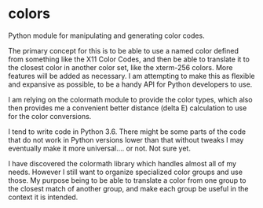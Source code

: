 # colors
Python module for manipulating and generating color codes.

The primary concept for this is to be able to use a named color defined from something like the X11 Color Codes, and then be able to translate it to the closest color in another color set, like the xterm-256 colors. More features will be added as necessary. I am attempting to make this as flexible and expansive as possible, to be a handy API for Python developers to use.

I am relying on the colormath module to provide the color types, which also then provides me a convenient better distance (delta E) calculation to use for the color conversions.

I tend to write code in Python 3.6. There might be some parts of the code that do not work in Python versions lower than that without tweaks I may eventually make it more universal.... or not. Not sure yet.

I have discovered the colormath library which handles almost all of my needs. However I still want to organize specialized color groups and use those. My purpose being to be able to translate a color from one group to the closest match of another group, and make each group be useful in the context it is intended.
